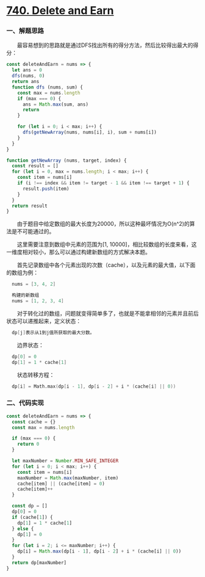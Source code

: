 # [740. Delete and Earn](https://leetcode.com/problems/delete-and-earn/)

### 一、解题思路

  &emsp;&emsp;最容易想到的思路就是通过DFS找出所有的得分方法，然后比较得出最大的得分：

```JavaScript
const deleteAndEarn = nums => {
  let ans = 0
  dfs(nums, 0)
  return ans
  function dfs (nums, sum) {
    const max = nums.length
    if (max === 0) {
      ans = Math.max(sum, ans)
      return
    }

    for (let i = 0; i < max; i++) {
      dfs(getNewArray(nums, nums[i], i), sum + nums[i])
    }
  }
}

function getNewArray (nums, target, index) {
  const result = []
  for (let i = 0, max = nums.length; i < max; i++) {
    const item = nums[i]
    if (i !== index && item != target - 1 && item !== target + 1) {
      result.push(item)
    }
  }
  return result
}
```

  &emsp;&emsp;由于题目中给定数组的最大长度为20000，所以这种最坏情况为O(n^2)的算法是不可能通过的。

  &emsp;&emsp;这里需要注意到数组中元素的范围为[1, 10000]，相比较数组的长度来看，这一维度相对较小，那么可以通过构建新数组的方式解决本题。

  &emsp;&emsp;首先记录数组中各个元素出现的次数（cache），以及元素的最大值，以下面的数组为例：

```s
  nums = [3, 4, 2]

  构建的新数组
  nums = [1, 2, 3, 4]
```

  &emsp;&emsp;对于转化过的数组，问题就变得简单多了，也就是不能拿相邻的元素并且前后状态可以递推起来，定义状态：

```s
  dp[j]表示从1到j值所获取的最大分数。
```

  &emsp;&emsp;边界状态：

```s
  dp[0] = 0
  dp[1] = 1 * cache[1]
```

  &emsp;&emsp;状态转移方程：

```s
  dp[i] = Math.max(dp[i - 1], dp[i - 2] + i * (cache[i] || 0))
```

### 二、代码实现

```JavaScript
const deleteAndEarn = nums => {
  const cache = {}
  const max = nums.length

  if (max === 0) {
    return 0
  }

  let maxNumber = Number.MIN_SAFE_INTEGER
  for (let i = 0; i < max; i++) {
    const item = nums[i]
    maxNumber = Math.max(maxNumber, item)
    cache[item] || (cache[item] = 0)
    cache[item]++
  }

  const dp = []
  dp[0] = 0
  if (cache[1]) {
    dp[1] = 1 * cache[1]
  } else {
    dp[1] = 0
  }
  for (let i = 2; i <= maxNumber; i++) {
    dp[i] = Math.max(dp[i - 1], dp[i - 2] + i * (cache[i] || 0))
  }
  return dp[maxNumber]
}
```